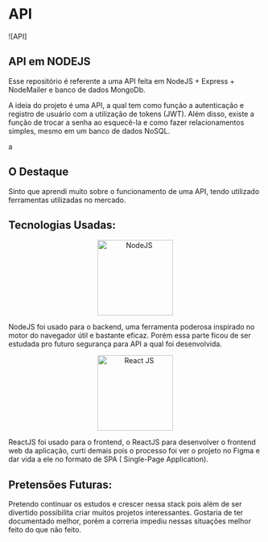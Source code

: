 # API

 ![API]


## API em NODEJS

Esse repositório é referente a uma API feita em NodeJS + Express + NodeMailer e banco de dados MongoDb.

A ideia do projeto é uma API, a qual tem como função a autenticação e registro de usuário com a utilização de tokens (JWT). Além disso, existe a função de trocar a senha ao
esquecê-la e como fazer relacionamentos simples, mesmo em um banco de dados NoSQL.

a

## O Destaque

Sinto que aprendi muito sobre o funcionamento de uma API, tendo utilizado ferramentas utilizadas no mercado. 



## Tecnologias Usadas:

<p align="center">
  <img src="https://pplware.sapo.pt/wp-content/uploads/2016/05/nodejs_04.jpg" width="150" title="NodeJS" align="center">
  <p>NodeJS foi usado para o backend, uma ferramenta poderosa inspirado no motor do navegador útil e bastante eficaz. Porém essa parte ficou de ser estudada pro futuro segurança para API a qual foi desenvolvida.</p>
 </p>

 <p align="center">
  <img src="https://i1.wp.com/leblogducodeur.fr/wp-content/uploads/2019/12/composants-reactjs.png?fit=339%2C149&ssl=1" width="150" alt="React JS" align="center">
  <p>ReactJS foi usado para o frontend, o ReactJS para desenvolver o frontend web da aplicação, curti demais pois o processo foi ver o projeto no Figma e dar vida a ele no formato de SPA ( Single-Page Application).</p>
</p>


 




## Pretensões Futuras:

Pretendo continuar os estudos e crescer nessa stack pois além de ser divertido possibilita criar muitos projetos interessantes. Gostaria de ter documentado melhor, porém a correria impediu nessas situações melhor feito do que não feito.
